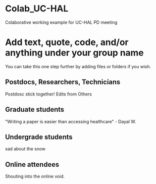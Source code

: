 # Colab_UC-HAL
Colaborative working example for UC-HAL PD meeting


# Add text, quote, code, and/or anything under your group name 
You can take this one step further by adding files or folders if you wish.

## Postdocs, Researchers, Technicians
Postdosc stick together!
Edits from Others

## Graduate students
"Writing a paper is easier than accessing healthcare" - Dayal W.

## Undergrade students
sad about the snow

## Online attendees
Shouting into the online void. 